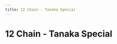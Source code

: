 ```yaml
---
title: 12 Chain - Tanaka Special
---
```

# 12 Chain - Tanaka Special
<ClientOnly>
<AssetLoader :reloadOnce="true" />
<GameSlides :jsonFileToLoad="'tailing/12chain_tanakaspecial_nov2.json'" :useRandomSeed="false" :useManualData="false" :replay="true"></GameSlides>

</ClientOnly>
